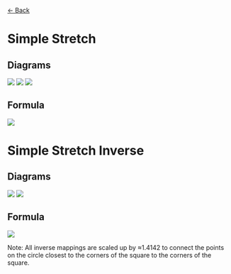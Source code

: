 [<- Back](https://raw.githubusercontent.com/Kuuuube/Circular_Area/blob/main/wiki/mappings_index.md)

# Simple Stretch

## Diagrams
![](https://raw.githubusercontent.com/Kuuuube/Circular_Area/main/wiki/images/mappings/square_simple_stretch_circle_grid_thick_checkerboard.png)
![](https://raw.githubusercontent.com/Kuuuube/Circular_Area/main/wiki/images/mappings/square_simple_stretch_square_grid_thick_checkerboard.png)
![](https://raw.githubusercontent.com/Kuuuube/Circular_Area/main/wiki/images/mappings/square_simple_stretch_dot_grid_circle_rgb_gradient_circle.png)

## Formula
![](https://raw.githubusercontent.com/Kuuuube/Circular_Area/main/wiki/images/formulas/simple_stretch_formula.png)




# Simple Stretch Inverse

## Diagrams
![](https://raw.githubusercontent.com/Kuuuube/Circular_Area/main/wiki/images/mappings/circle_simple_stretch_square_grid_circle_thick_checkerboard.png)
![](https://raw.githubusercontent.com/Kuuuube/Circular_Area/main/wiki/images/mappings/circle_simple_stretch_dot_grid_square_rgb_gradient.png)

## Formula
![](https://raw.githubusercontent.com/Kuuuube/Circular_Area/main/wiki/images/formulas/simple_stretch_inverse_formula.png)

Note: All inverse mappings are scaled up by ≈1.4142 to connect the points on the circle closest to the corners of the square to the corners of the square.